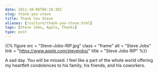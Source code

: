 ```yaml
--- 
date: 2011-10-06T06:18:38Z
slug: thank-you-steve
title: Thank You Steve
aliases: [/culture/thank-you-steve.html]
tags: [Steve Jobs, Apple, Thanks]
type: post
---
```


{{% figure
    src   = "Steve-Jobs-RIP.jpg"
    class = "frame"
    alt   = "Steve Jobs"
    link  = "https://www.apple.com/stevejobs/"
    title = "Steve Jobs RIP"
%}}

A sad day. You will be missed. I feel like a part of the whole world offering my
heartfelt condolences to his family, his friends, and his coworkers.

